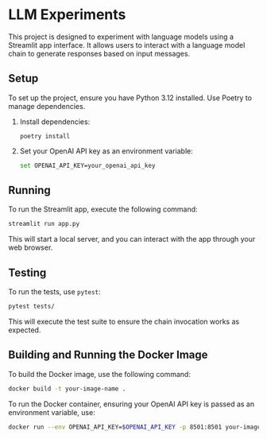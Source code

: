 # LLM Experiments

This project is designed to experiment with language models using a Streamlit app interface. It allows users to interact with a language model chain to generate responses based on input messages.

## Setup

To set up the project, ensure you have Python 3.12 installed. Use Poetry to manage dependencies.

1. Install dependencies:
   ```
   poetry install
   ```

2. Set your OpenAI API key as an environment variable:
   ```bash
   set OPENAI_API_KEY=your_openai_api_key
   ```

## Running
To run the Streamlit app, execute the following command:
```bash
streamlit run app.py
```

This will start a local server, and you can interact with the app through your web browser.

## Testing

To run the tests, use `pytest`:
```bash
pytest tests/
```

This will execute the test suite to ensure the chain invocation works as expected.

## Building and Running the Docker Image

To build the Docker image, use the following command:
```bash
docker build -t your-image-name .
```

To run the Docker container, ensuring your OpenAI API key is passed as an environment variable, use:
```bash
docker run --env OPENAI_API_KEY=$OPENAI_API_KEY -p 8501:8501 your-image-name
```

